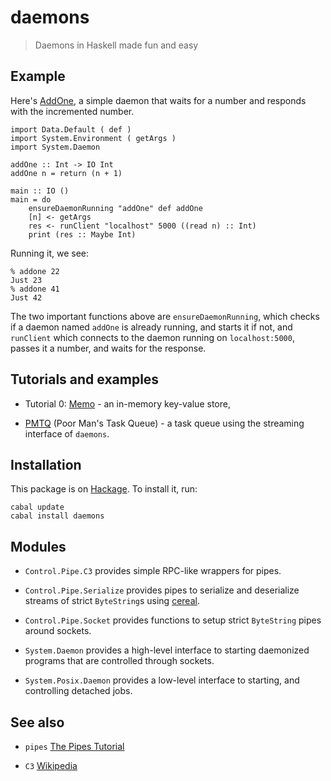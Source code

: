 daemons
=======

> Daemons in Haskell made fun and easy

Example
-------

Here's
[AddOne](https://github.com/scvalex/daemons/blob/master/AddOne.hs), a
simple daemon that waits for a number and responds with the
incremented number.

    import Data.Default ( def )
    import System.Environment ( getArgs )
    import System.Daemon

    addOne :: Int -> IO Int
    addOne n = return (n + 1)

    main :: IO ()
    main = do
        ensureDaemonRunning "addOne" def addOne
        [n] <- getArgs
        res <- runClient "localhost" 5000 ((read n) :: Int)
        print (res :: Maybe Int)

Running it, we see:

    % addone 22
    Just 23
    % addone 41
    Just 42

The two important functions above are `ensureDaemonRunning`, which
checks if a daemon named `addOne` is already running, and starts it if
not, and `runClient` which connects to the daemon running on
`localhost:5000`, passes it a number, and waits for the response.

Tutorials and examples
----------------------

 - Tutorial 0:
[Memo](https://github.com/scvalex/daemons/blob/master/Memo.md) - an
in-memory key-value store,

 - [PMTQ](https://github.com/scvalex/daemons/blob/master/PMTQ.hs)
(Poor Man's Task Queue) - a task queue using the streaming interface
of `daemons`.

Installation
------------

This package is on
[Hackage](http://hackage.haskell.org/package/daemons).  To install
it, run:

    cabal update
    cabal install daemons

Modules
-------

 - `Control.Pipe.C3` provides simple RPC-like wrappers for pipes.

 - `Control.Pipe.Serialize` provides pipes to serialize and
   deserialize streams of strict `ByteString`s using
   [cereal](http://hackage.haskell.org/package/cereal).

 - `Control.Pipe.Socket` provides functions to setup strict
   `ByteString` pipes around sockets.

 - `System.Daemon` provides a high-level interface to starting
   daemonized programs that are controlled through sockets.

 - `System.Posix.Daemon` provides a low-level interface to starting,
   and controlling detached jobs.

See also
--------

 - `pipes` [The Pipes Tutorial](http://hackage.haskell.org/packages/archive/pipes/latest/doc/html/Control-Pipe-Tutorial.html)

 - `C3` [Wikipedia](https://en.wikipedia.org/wiki/Command,_control,_and_communications#Command.2C_control_and_communications)
